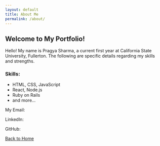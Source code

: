 ```yaml
---
layout: default
title: About Me
permalink: /about/
---
```


## Welcome to My Portfolio!

Hello! My name is Pragya Sharma, a current first year at California State University, Fullerton. The following are specific details regarding my skills and strengths. 

### Skills:
- HTML, CSS, JavaScript
- React, Node.js
- Ruby on Rails
- and more...

My Email:

LinkedIn:

GitHub:

[Back to Home](index.md)
